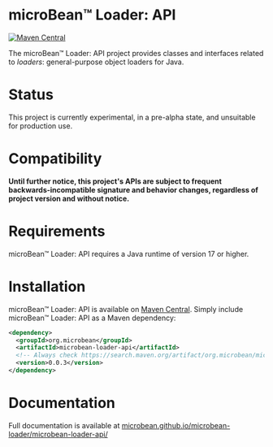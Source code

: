 # microBean™ Loader: API

[![Maven Central](https://maven-badges.herokuapp.com/maven-central/org.microbean/microbean-loader-api/badge.svg)](https://maven-badges.herokuapp.com/maven-central/org.microbean/microbean-loader-api)

The microBean™ Loader: API project provides classes and interfaces related
to _loaders_: general-purpose object loaders for Java.

# Status

This project is currently experimental, in a pre-alpha state, and
unsuitable for production use.

# Compatibility

**Until further notice, this project's APIs are subject to frequent
backwards-incompatible signature and behavior changes, regardless of
project version and without notice.**

# Requirements

microBean™ Loader: API requires a Java runtime of version 17 or
higher.

# Installation

microBean™ Loader: API is available on [Maven
Central](https://search.maven.org/).  Simply include microBean™
Loader: API as a Maven dependency:

```xml
<dependency>
  <groupId>org.microbean</groupId>
  <artifactId>microbean-loader-api</artifactId>
  <!-- Always check https://search.maven.org/artifact/org.microbean/microbean-loader-api for up-to-date available versions. -->
  <version>0.0.3</version>
</dependency>
```

# Documentation

Full documentation is available at
[microbean.github.io/microbean-loader/microbean-loader-api/](https://microbean.github.io/microbean-loader/microbean-loader-api/)
